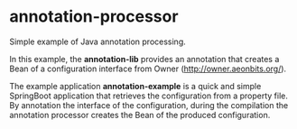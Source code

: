 # annotation-processor
Simple example of Java annotation processing.

In this example, the **annotation-lib** provides an annotation that creates a Bean of a configuration interface from Owner (http://owner.aeonbits.org/).

The example application **annotation-example** is a quick and simple SpringBoot application that retrieves the configuration from a property file. By annotation the interface of the configuration, during the compilation the annotation processor creates the Bean of the produced configuration.
